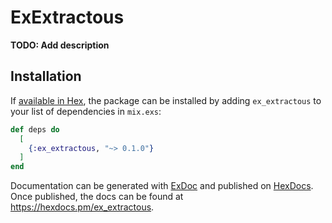 # ExExtractous

**TODO: Add description**

## Installation

If [available in Hex](https://hex.pm/docs/publish), the package can be installed
by adding `ex_extractous` to your list of dependencies in `mix.exs`:

```elixir
def deps do
  [
    {:ex_extractous, "~> 0.1.0"}
  ]
end
```

Documentation can be generated with [ExDoc](https://github.com/elixir-lang/ex_doc)
and published on [HexDocs](https://hexdocs.pm). Once published, the docs can
be found at <https://hexdocs.pm/ex_extractous>.

